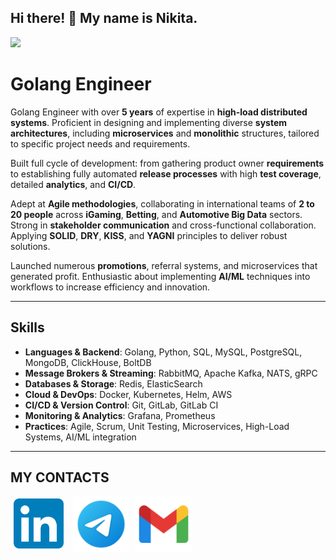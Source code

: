 ## Hi there! 👋 My name is Nikita.

![](https://komarev.com/ghpvc/?username=sheffchenk0)



# Golang Engineer

Golang Engineer with over **5 years** of expertise in **high-load distributed systems**. Proficient in designing and implementing diverse **system architectures**, including **microservices** and **monolithic** structures, tailored to specific project needs and requirements.  

Built full cycle of development: from gathering product owner **requirements** to establishing fully automated **release processes** with high **test coverage**, detailed **analytics**, and **CI/CD**.  

Adept at **Agile methodologies**, collaborating in international teams of **2 to 20 people** across **iGaming**, **Betting**, and **Automotive Big Data** sectors. Strong in **stakeholder communication** and cross-functional collaboration. Applying **SOLID**, **DRY**, **KISS**, and **YAGNI** principles to deliver robust solutions.  

Launched numerous **promotions**, referral systems, and microservices that generated profit. Enthusiastic about implementing **AI/ML** techniques into workflows to increase efficiency and innovation.

***

## Skills  

- **Languages & Backend**: Golang, Python, SQL, MySQL, PostgreSQL, MongoDB, ClickHouse, BoltDB  
- **Message Brokers & Streaming**: RabbitMQ, Apache Kafka, NATS, gRPC  
- **Databases & Storage**: Redis, ElasticSearch  
- **Cloud & DevOps**: Docker, Kubernetes, Helm, AWS  
- **CI/CD & Version Control**: Git, GitLab, GitLab CI  
- **Monitoring & Analytics**: Grafana, Prometheus  
- **Practices**: Agile, Scrum, Unit Testing, Microservices, High-Load Systems, AI/ML integration  

***

## MY CONTACTS

<div style="display: flex; align-items: center; gap: 10px;">
  <a href="https://www.linkedin.com/in/nshevchenk0/">
    <div style="width: 90px; height: 90px; display: flex; align-items: center; justify-content: center; overflow: hidden; margin-top: -6px">
      <img src="./assets/LinkedIn_icon.svg.webp" alt="LinkedIn" style="max-width: 80px; max-height: 80px; width: 80px; height: 80px">
    </div>
  </a>
  <a href="https://t.me/sheffic">
    <img src="./assets/telegram.svg" style="width: 90px; height: 90px;" alt="Telegram">
  </a>
  <a href="mailto:bladdem2017@gmail.com">
    <img src="./assets/gmail.svg" style="width: 90px; height: 90px;" alt="Gmail">
  </a>
</div>

